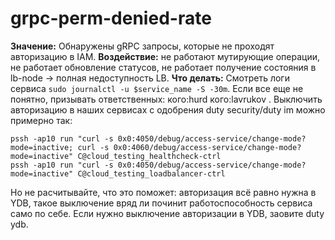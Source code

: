 # grpc-perm-denied-rate

**Значение:** Обнаружены gRPC запросы, которые не проходят авторизацию в IAM.
**Воздействие:** не работают мутирующие операции, не работает обновление статусов, не работает получение состояния в lb-node -> полная недоступность LB.
**Что делать:** Смотреть логи сервиса `sudo journalctl -u $service_name -S -30m`. Если все еще не понятно, призывать ответственных: кого:hurd кого:lavrukov . Выключить авторизацию в наших сервисах с одобрения duty security/duty im можно примерно так:

```
pssh -ap10 run "curl -s 0x0:4050/debug/access-service/change-mode?mode=inactive; curl -s 0x0:4060/debug/access-service/change-mode?mode=inactive" C@cloud_testing_healthcheck-ctrl
pssh -ap10 run "curl -s 0x0:4050/debug/access-service/change-mode?mode=inactive" C@cloud_testing_loadbalancer-ctrl
```

Но не расчитывайте, что это поможет: авторизация всё равно нужна в YDB, такое выключение вряд ли починит работоспособность сервиса само по себе. Если нужно выключение авторизации в YDB, заовите duty ydb.
